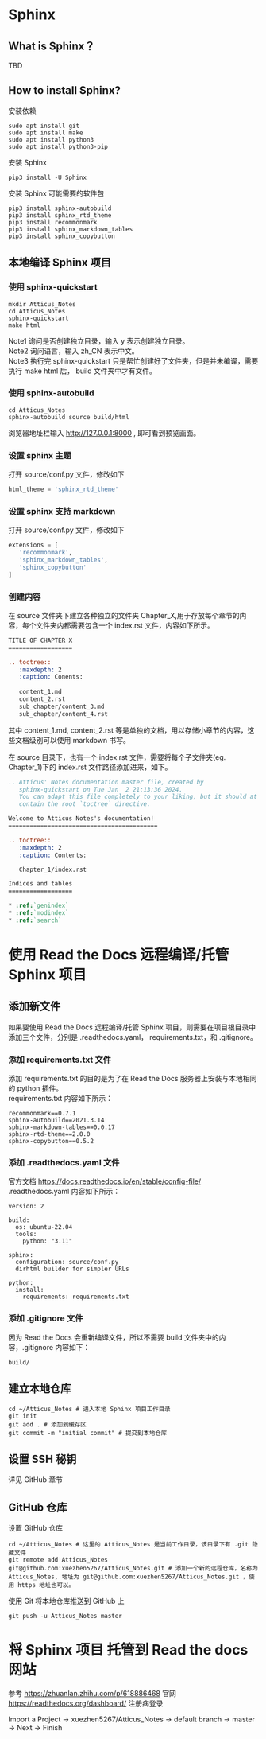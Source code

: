 # Sphinx
## What is Sphinx？
TBD
## How to install Sphinx?
安装依赖
```shell
sudo apt install git
sudo apt install make
sudo apt install python3
sudo apt install python3-pip
```
安装 Sphinx
```shell
pip3 install -U Sphinx
```
安装 Sphinx 可能需要的软件包
```shell
pip3 install sphinx-autobuild
pip3 install sphinx_rtd_theme
pip3 install recommonmark
pip3 install sphinx_markdown_tables
pip3 install sphinx_copybutton
```
## 本地编译 Sphinx 项目
### 使用 sphinx-quickstart
```shell
mkdir Atticus_Notes
cd Atticus_Notes
sphinx-quickstart
make html
```
Note1 询问是否创建独立目录，输入 y 表示创建独立目录。  
Note2 询问语言，输入 zh_CN 表示中文。  
Note3 执行完 sphinx-quickstart 只是帮忙创建好了文件夹，但是并未编译，需要执行 make html 后， build 文件夹中才有文件。  
### 使用 sphinx-autobuild
```shell
cd Atticus_Notes
sphinx-autobuild source build/html
```
浏览器地址栏输入 <http://127.0.0.1:8000> , 即可看到预览画面。
### 设置 sphinx 主题
打开 source/conf.py 文件，修改如下
```python
html_theme = 'sphinx_rtd_theme'
```
### 设置 sphinx 支持 markdown
打开 source/conf.py 文件，修改如下
```python
extensions = [
   'recommonmark',
   'sphinx_markdown_tables',
   'sphinx_copybutton'
]
```
### 创建内容
在 source 文件夹下建立各种独立的文件夹 Chapter_X,用于存放每个章节的内容，每个文件夹内都需要包含一个 index.rst 文件，内容如下所示。
```rst
TITLE OF CHAPTER X
==================

.. toctree::
   :maxdepth: 2
   :caption: Conents:
   
   content_1.md
   content_2.rst
   sub_chapter/content_3.md
   sub_chapter/content_4.rst
```
其中 content_1.md, content_2.rst 等是单独的文档，用以存储小章节的内容，这些文档级别可以使用 markdown 书写。

在 source 目录下，也有一个 index.rst 文件，需要将每个子文件夹(eg. Chapter_1)下的 index.rst 文件路径添加进来，如下。
```rst
.. Atticus' Notes documentation master file, created by
   sphinx-quickstart on Tue Jan  2 21:13:36 2024.
   You can adapt this file completely to your liking, but it should at least
   contain the root `toctree` directive.

Welcome to Atticus Notes's documentation!
==========================================

.. toctree::
   :maxdepth: 2
   :caption: Contents:

   Chapter_1/index.rst

Indices and tables
==================

* :ref:`genindex`
* :ref:`modindex`
* :ref:`search`
```
# 使用 Read the Docs 远程编译/托管 Sphinx 项目
## 添加新文件
如果要使用 Read the Docs 远程编译/托管 Sphinx 项目，则需要在项目根目录中添加三个文件，分别是 .readthedocs.yaml， requirements.txt，和 .gitignore。
### 添加 requirements.txt 文件
添加 requirements.txt 的目的是为了在 Read the Docs 服务器上安装与本地相同的 python 插件。  
requirements.txt 内容如下所示：
```
recommonmark==0.7.1
sphinx-autobuild==2021.3.14
sphinx-markdown-tables==0.0.17
sphinx-rtd-theme==2.0.0
sphinx-copybutton==0.5.2
```
### 添加 .readthedocs.yaml 文件
官方文档 <https://docs.readthedocs.io/en/stable/config-file/>  
.readthedocs.yaml 内容如下所示：
```
version: 2

build:
  os: ubuntu-22.04
  tools:
    python: "3.11"

sphinx:
  configuration: source/conf.py
  dirhtml builder for simpler URLs

python:
  install:
  - requirements: requirements.txt
```
### 添加 .gitignore 文件
因为 Read the Docs 会重新编译文件，所以不需要 build 文件夹中的内容，.gitignore 内容如下：
```
build/
```

## 建立本地仓库
```shell
cd ~/Atticus_Notes # 进入本地 Sphinx 项目工作目录
git init 
git add . # 添加到缓存区
git commit -m "initial commit" # 提交到本地仓库
```
## 设置 SSH 秘钥
详见 GitHub 章节

## GitHub 仓库
设置 GitHub 仓库
```shell
cd ~/Atticus_Notes # 这里的 Atticus_Notes 是当前工作目录，该目录下有 .git 隐藏文件
git remote add Atticus_Notes git@github.com:xuezhen5267/Atticus_Notes.git # 添加一个新的远程仓库，名称为 Atticus_Notes, 地址为 git@github.com:xuezhen5267/Atticus_Notes.git ，使用 https 地址也可以。
```
使用 Git 将本地仓库推送到 GitHub 上
```shell
git push -u Atticus_Notes master
```
# 将 Sphinx 项目 托管到 Read the docs 网站
参考 <https://zhuanlan.zhihu.com/p/618886468>
官网 <https://readthedocs.org/dashboard/> 注册病登录

Import a Project -> xuezhen5267/Atticus_Notes -> default branch -> master -> Next -> Finish

